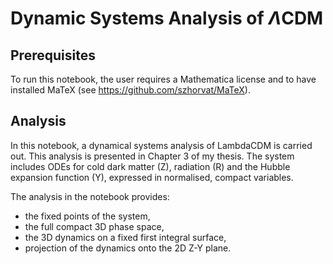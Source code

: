 # Dynamic Systems Analysis of $\Lambda$CDM

## Prerequisites

To run this notebook, the user requires a Mathematica license and to have installed MaTeX (see https://github.com/szhorvat/MaTeX).

## Analysis

In this notebook, a dynamical systems analysis of LambdaCDM is carried out. This analysis is presented in Chapter 3 of my thesis. The system includes ODEs for cold dark matter (Z), radiation (R) and the Hubble expansion function (Y), expressed in normalised, compact variables.

The analysis in the notebook provides:

+ the fixed points of the system,
+ the full compact 3D phase space,
+ the 3D dynamics on a fixed first integral surface,
+ projection of the dynamics onto the 2D Z-Y plane.
